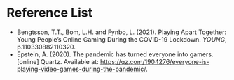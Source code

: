 # Reference List

* Bengtsson, T.T., Bom, L.H. and Fynbo, L. (2021). Playing Apart Together: Young People’s Online Gaming During the COVID-19 Lockdown. _YOUNG_, p.110330882110320.
* Epstein, A. (2020). The pandemic has turned everyone into gamers. \[online] Quartz. Available at: https://qz.com/1904276/everyone-is-playing-video-games-during-the-pandemic/.
